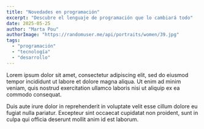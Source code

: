 ```yaml
---
title: "Novedades en programación"
excerpt: "Descubre el lenguaje de programación que lo cambiará todo"
date: 2025-05-25
author: "Marta Pou"
authorImage: "https://randomuser.me/api/portraits/women/39.jpg"
tags:
  - "programación"
  - "tecnología"
  - "desarrollo"
---
```


Lorem ipsum dolor sit amet, consectetur adipiscing elit, sed do eiusmod tempor incididunt ut labore et dolore magna aliqua. Ut enim ad minim veniam, quis nostrud exercitation ullamco laboris nisi ut aliquip ex ea commodo consequat. 

Duis aute irure dolor in reprehenderit in voluptate velit esse cillum dolore eu fugiat nulla pariatur. Excepteur sint occaecat cupidatat non proident, sunt in culpa qui officia deserunt mollit anim id est laborum.
